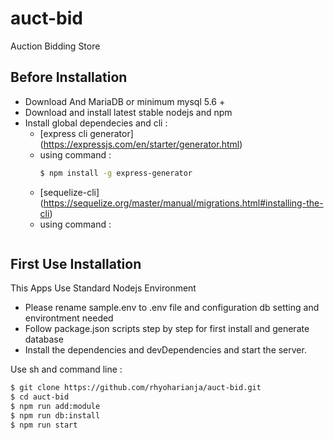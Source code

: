 # auct-bid
Auction Bidding Store

## Before Installation
- Download And MariaDB or minimum mysql 5.6 +
- Download and install latest stable nodejs and npm
- Install global dependecies and cli :
  * [express cli generator] (https://expressjs.com/en/starter/generator.html) 
  - using command : 
    ```sh
    $ npm install -g express-generator
  * [sequelize-cli] (https://sequelize.org/master/manual/migrations.html#installing-the-cli)
  - using command :
    ```sh


## First Use Installation
This Apps Use Standard Nodejs Environment
- Please rename sample.env to .env file and configuration db setting and environtment needed
- Follow package.json scripts step by step for first install and generate database
- Install the dependencies and devDependencies and start the server.

Use sh and command line :
```sh
$ git clone https://github.com/rhyoharianja/auct-bid.git
$ cd auct-bid
$ npm run add:module
$ npm run db:install
$ npm run start 
